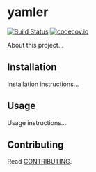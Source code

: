 # yamler

[![Build Status](https://travis-ci.org/ethan92429/yamler.svg?branch=master)](https://travis-ci.org/ethan92429/yamler)
[![codecov.io](https://codecov.io/github/hbetts/orbitalpy/coverage.svg?branch=master)](https://codecov.io/github/ethan92429/yamler?branch=master)

About this project...

## Installation

Installation instructions...

## Usage

Usage instructions...

## Contributing

Read [CONTRIBUTING](CONTRIBUTING.md).
